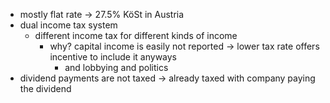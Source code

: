 - mostly flat rate -> 27.5% KöSt in Austria
- dual income tax system
	- different income tax for different kinds of income
		- why? capital income is easily not reported -> lower tax rate offers incentive to include it anyways
			- and lobbying and politics
- dividend payments are not taxed -> already taxed with company paying the dividend